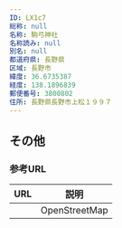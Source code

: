 ```yaml
---
ID: LX1c7
総称: null
名称: 駒弓神社
名称読み: null
別名: null
都道府県: 長野県
区域: 長野市
緯度: 36.6735387
経度: 138.1896839
郵便番号: 3800802
住所: 長野県長野市上松１９９７
---
```


## その他

### 参考URL

| URL | 説明          |
| --- | ------------- |
|     | OpenStreetMap |
